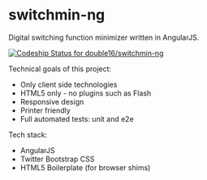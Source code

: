 switchmin-ng
============

Digital switching function minimizer written in AngularJS.

[ ![Codeship Status for double16/switchmin-ng](https://www.codeship.io/projects/9b27dac0-fe1c-0131-66d5-2e3c80ca757b/status)](https://www.codeship.io/projects/29526)

Technical goals of this project:
- Only client side technologies
- HTML5 only - no plugins such as Flash
- Responsive design
- Printer friendly
- Full automated tests: unit and e2e

Tech stack:
- AngularJS
- Twitter Bootstrap CSS
- HTML5 Boilerplate (for browser shims)
